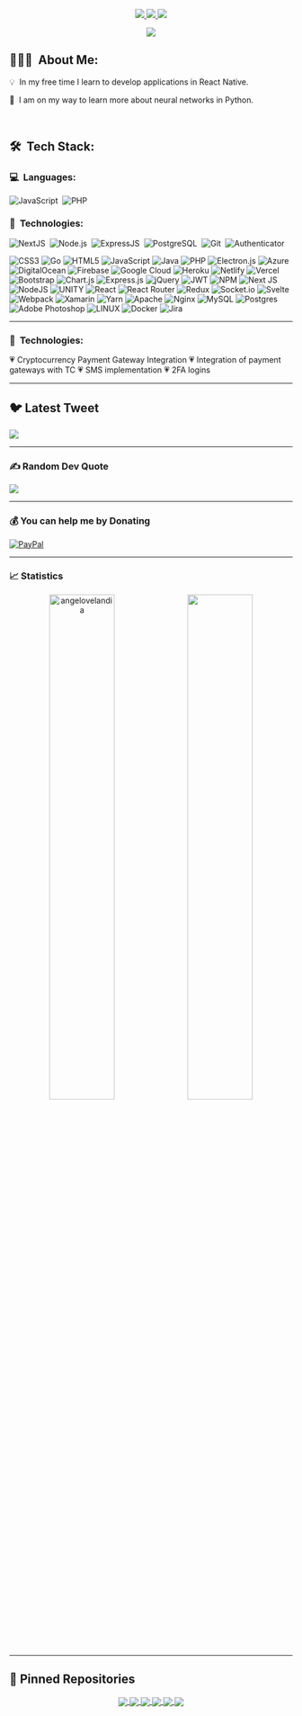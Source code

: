 <p align="center">
	<a target="_blank" href="https://www.linkedin.com/in/angelo-velandia-703438237/">
		<img src="https://img.shields.io/badge/LinkedIn-0077B5?style=for-the-badge&logo=linkedin&logoColor=white" />
	</a>
	<a target="_blank" href="https://twitter.com/avcodev">
		<img src="https://img.shields.io/badge/Twitter-0077B5?style=for-the-badge&logo=twitter&logoColor=white" />
	</a>
	<a target="_blank" href="https://www.youtube.com/channel/UCfsIViHJI26l2PWx0-4dVeQ">
		<img src="https://img.shields.io/badge/Youtube-0077B5?style=for-the-badge&logo=youtube&logoColor=white" />
	</a>
</p>

<p align="center">
	<img src="https://komarev.com/ghpvc/?username=angelovelandia&color=blueviolet&style=flat-square&label=Profile+Views" />
</p>

## 👨🏻‍💻 &nbsp;About Me:

<p>💡 &nbsp;In my free time I learn to develop applications in React Native.</p>
<p>🌱 &nbsp;I am on my way to learn more about neural networks in Python.</p>

<br />

## 🛠 &nbsp;Tech Stack:

### 💻 &nbsp;Languages:

![JavaScript](https://img.shields.io/badge/-JavaScript-05122A?style=flat&logo=javascript)&nbsp;
![PHP](https://img.shields.io/badge/-PHP-05122A?style=flat&logo=PHP)&nbsp;

### 🚀 &nbsp;Technologies:

![NextJS](https://img.shields.io/badge/-NextJS-05122A?style=flat&logo=next.js)&nbsp;
![Node.js](https://img.shields.io/badge/-Node.js-05122A?style=flat&logo=node.js)&nbsp;
![ExpressJS](https://img.shields.io/badge/-ExpressJS-05122A?style=flat&logo=express)&nbsp;
![PostgreSQL](https://img.shields.io/badge/-PostgreSQL-05122A?style=flat&logo=postgresql)&nbsp;
![Git](https://img.shields.io/badge/-Git-05122A?style=flat&logo=git)&nbsp;
![Authenticator](https://img.shields.io/badge/-Google%20Authenticator-05122A?style=flat&logo=google)&nbsp;

![CSS3](https://img.shields.io/badge/css3-%231572B6.svg?style=for-the-badge&logo=css3&logoColor=white) ![Go](https://img.shields.io/badge/go-%2300ADD8.svg?style=for-the-badge&logo=go&logoColor=white) ![HTML5](https://img.shields.io/badge/html5-%23E34F26.svg?style=for-the-badge&logo=html5&logoColor=white) ![JavaScript](https://img.shields.io/badge/javascript-%23323330.svg?style=for-the-badge&logo=javascript&logoColor=%23F7DF1E) ![Java](https://img.shields.io/badge/java-%23ED8B00.svg?style=for-the-badge&logo=java&logoColor=white) ![PHP](https://img.shields.io/badge/php-%23777BB4.svg?style=for-the-badge&logo=php&logoColor=white) ![Electron.js](https://img.shields.io/badge/Electron-191970?style=for-the-badge&logo=Electron&logoColor=white) ![Azure](https://img.shields.io/badge/azure-%230072C6.svg?style=for-the-badge&logo=azure-devops&logoColor=white) ![DigitalOcean](https://img.shields.io/badge/DigitalOcean-%230167ff.svg?style=for-the-badge&logo=digitalOcean&logoColor=white) ![Firebase](https://img.shields.io/badge/firebase-%23039BE5.svg?style=for-the-badge&logo=firebase) ![Google Cloud](https://img.shields.io/badge/Google%20Cloud-%234285F4.svg?style=for-the-badge&logo=google-cloud&logoColor=white) ![Heroku](https://img.shields.io/badge/heroku-%23430098.svg?style=for-the-badge&logo=heroku&logoColor=white) ![Netlify](https://img.shields.io/badge/netlify-%23000000.svg?style=for-the-badge&logo=netlify&logoColor=#00C7B7) ![Vercel](https://img.shields.io/badge/vercel-%23000000.svg?style=for-the-badge&logo=vercel&logoColor=white) ![Bootstrap](https://img.shields.io/badge/bootstrap-%23563D7C.svg?style=for-the-badge&logo=bootstrap&logoColor=white) ![Chart.js](https://img.shields.io/badge/chart.js-F5788D.svg?style=for-the-badge&logo=chart.js&logoColor=white) ![Express.js](https://img.shields.io/badge/express.js-%23404d59.svg?style=for-the-badge&logo=express&logoColor=%2361DAFB) ![jQuery](https://img.shields.io/badge/jquery-%230769AD.svg?style=for-the-badge&logo=jquery&logoColor=white) ![JWT](https://img.shields.io/badge/JWT-black?style=for-the-badge&logo=JSON%20web%20tokens) ![NPM](https://img.shields.io/badge/NPM-%23000000.svg?style=for-the-badge&logo=npm&logoColor=white) ![Next JS](https://img.shields.io/badge/Next-black?style=for-the-badge&logo=next.js&logoColor=white) ![NodeJS](https://img.shields.io/badge/node.js-6DA55F?style=for-the-badge&logo=node.js&logoColor=white) ![UNITY](https://img.shields.io/badge/Unity-%2320232a.svg?style=for-the-badge&logo=unity&logoColor=white) ![React](https://img.shields.io/badge/react-%2320232a.svg?style=for-the-badge&logo=react&logoColor=%2361DAFB) ![React Router](https://img.shields.io/badge/React_Router-CA4245?style=for-the-badge&logo=react-router&logoColor=white) ![Redux](https://img.shields.io/badge/redux-%23593d88.svg?style=for-the-badge&logo=redux&logoColor=white) ![Socket.io](https://img.shields.io/badge/Socket.io-black?style=for-the-badge&logo=socket.io&badgeColor=010101) ![Svelte](https://img.shields.io/badge/svelte-%23f1413d.svg?style=for-the-badge&logo=svelte&logoColor=white) ![Webpack](https://img.shields.io/badge/webpack-%238DD6F9.svg?style=for-the-badge&logo=webpack&logoColor=black) ![Xamarin](https://img.shields.io/badge/Xamarin-3199DC?style=for-the-badge&logo=xamarin&logoColor=white) ![Yarn](https://img.shields.io/badge/yarn-%232C8EBB.svg?style=for-the-badge&logo=yarn&logoColor=white) ![Apache](https://img.shields.io/badge/apache-%23D42029.svg?style=for-the-badge&logo=apache&logoColor=white) ![Nginx](https://img.shields.io/badge/nginx-%23009639.svg?style=for-the-badge&logo=nginx&logoColor=white) ![MySQL](https://img.shields.io/badge/mysql-%2300f.svg?style=for-the-badge&logo=mysql&logoColor=white) ![Postgres](https://img.shields.io/badge/postgres-%23316192.svg?style=for-the-badge&logo=postgresql&logoColor=white) ![Adobe Photoshop](https://img.shields.io/badge/adobephotoshop-%2331A8FF.svg?style=for-the-badge&logo=adobephotoshop&logoColor=white) ![LINUX](https://img.shields.io/badge/Linux-FCC624?style=for-the-badge&logo=linux&logoColor=black) ![Docker](https://img.shields.io/badge/docker-%230db7ed.svg?style=for-the-badge&logo=docker&logoColor=white) ![Jira](https://img.shields.io/badge/jira-%230A0FFF.svg?style=for-the-badge&logo=jira&logoColor=white)

<hr />

### 🚀 &nbsp;Technologies:

💗 Cryptocurrency Payment Gateway Integration
💗 Integration of payment gateways with TC
💗 SMS implementation
💗 2FA logins

<hr />

## 🐦 Latest Tweet
[![](https://gtce.itsvg.in/api?username=avcodev)](https://github.com/VishwaGauravIn/github-twitter-card-embed)

<hr />

### ✍️ Random Dev Quote
![](https://quotes-github-readme.vercel.app/api?type=horizontal&theme=radical)

<hr />

### 💰 You can help me by Donating
  [![PayPal](https://img.shields.io/badge/PayPal-00457C?style=for-the-badge&logo=paypal&logoColor=white)](https://paypal.me/https://www.paypal.me/angelus0918) 

<hr />

### 📈 Statistics

<p align="center">
  <img width="48%" src="https://github-readme-stats.vercel.app/api?username=angelovelandia&count_private=true&theme=dark&show_icons=true" alt="angelovelandia" />
  <img width="48%" src="https://github-readme-streak-stats.herokuapp.com/?user=angelovelandia&hide_border=true&theme=dark&show_icons=true" />
</p>

<hr />

## 📕 Pinned Repositories

<p align="center">
	<a href="https://github.com/angelovelandia/link-shortener">
		<img align="center" src="https://github-readme-stats.vercel.app/api/pin/?username=angelovelandia&repo=link-shortener&hide_border=true&theme=dark&show_icons=true" />
	</a>
	<a href="https://github.com/angelovelandia/DownloadImageNodeJS">
		<img align="center" src="https://github-readme-stats.vercel.app/api/pin/?username=angelovelandia&repo=DownloadImageNodeJS&hide_border=true&theme=dark&show_icons=true" />
	</a>
	<a href="https://github.com/angelovelandia/ImageToText">
		<img align="center" src="https://github-readme-stats.vercel.app/api/pin/?username=angelovelandia&repo=ImageToText&hide_border=true&theme=dark&show_icons=true" />
	</a>
	<a href="https://github.com/angelovelandia/chrome-modedark">
		<img align="center" src="https://github-readme-stats.vercel.app/api/pin/?username=angelovelandia&repo=chrome-modedark&hide_border=true&theme=dark&show_icons=true" />
	</a>
	<a href="https://github.com/angelovelandia/angel-bot">
		<img align="center" src="https://github-readme-stats.vercel.app/api/pin/?username=angelovelandia&repo=angel-bot&hide_border=true&theme=dark&show_icons=true" />
	</a>
	<a href="https://github.com/angelovelandia/react-multi-lang-app">
		<img align="center" src="https://github-readme-stats.vercel.app/api/pin/?username=angelovelandia&repo=react-multi-lang-app&hide_border=true&theme=dark&show_icons=true" />
	</a>
	
</p>

